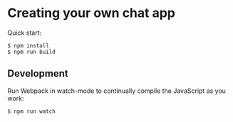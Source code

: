 # Creating your own chat app

Quick start:

```
$ npm install
$ npm run build
````

## Development

Run Webpack in watch-mode to continually compile the JavaScript as you work:

```
$ npm run watch
```
